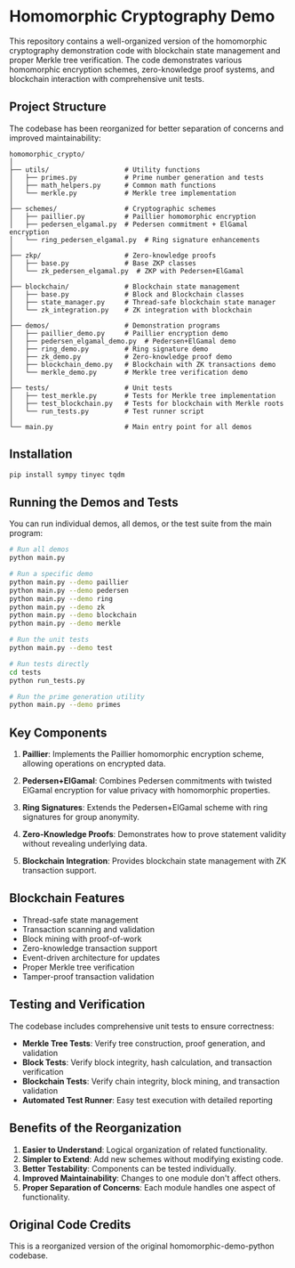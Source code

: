 # Homomorphic Cryptography Demo

This repository contains a well-organized version of the homomorphic cryptography demonstration code with blockchain state management and proper Merkle tree verification. The code demonstrates various homomorphic encryption schemes, zero-knowledge proof systems, and blockchain interaction with comprehensive unit tests.

## Project Structure

The codebase has been reorganized for better separation of concerns and improved maintainability:

```
homomorphic_crypto/
│
├── utils/                   # Utility functions
│   ├── primes.py            # Prime number generation and tests
│   ├── math_helpers.py      # Common math functions
│   └── merkle.py            # Merkle tree implementation
│
├── schemes/                 # Cryptographic schemes
│   ├── paillier.py          # Paillier homomorphic encryption
│   ├── pedersen_elgamal.py  # Pedersen commitment + ElGamal encryption
│   └── ring_pedersen_elgamal.py  # Ring signature enhancements
│
├── zkp/                     # Zero-knowledge proofs
│   ├── base.py              # Base ZKP classes
│   └── zk_pedersen_elgamal.py  # ZKP with Pedersen+ElGamal
│
├── blockchain/              # Blockchain state management
│   ├── base.py              # Block and Blockchain classes
│   ├── state_manager.py     # Thread-safe blockchain state manager
│   └── zk_integration.py    # ZK integration with blockchain
│
├── demos/                   # Demonstration programs
│   ├── paillier_demo.py     # Paillier encryption demo
│   ├── pedersen_elgamal_demo.py  # Pedersen+ElGamal demo
│   ├── ring_demo.py         # Ring signature demo
│   ├── zk_demo.py           # Zero-knowledge proof demo
│   ├── blockchain_demo.py   # Blockchain with ZK transactions demo
│   └── merkle_demo.py       # Merkle tree verification demo
│
├── tests/                   # Unit tests
│   ├── test_merkle.py       # Tests for Merkle tree implementation
│   ├── test_blockchain.py   # Tests for blockchain with Merkle roots
│   └── run_tests.py         # Test runner script
│
└── main.py                  # Main entry point for all demos
```

## Installation

```bash
pip install sympy tinyec tqdm
```

## Running the Demos and Tests

You can run individual demos, all demos, or the test suite from the main program:

```bash
# Run all demos
python main.py

# Run a specific demo
python main.py --demo paillier
python main.py --demo pedersen
python main.py --demo ring
python main.py --demo zk
python main.py --demo blockchain
python main.py --demo merkle

# Run the unit tests
python main.py --demo test

# Run tests directly
cd tests
python run_tests.py

# Run the prime generation utility
python main.py --demo primes
```

## Key Components

1. **Paillier**: Implements the Paillier homomorphic encryption scheme, allowing operations on encrypted data.

2. **Pedersen+ElGamal**: Combines Pedersen commitments with twisted ElGamal encryption for value privacy with homomorphic properties.

3. **Ring Signatures**: Extends the Pedersen+ElGamal scheme with ring signatures for group anonymity.

4. **Zero-Knowledge Proofs**: Demonstrates how to prove statement validity without revealing underlying data.

5. **Blockchain Integration**: Provides blockchain state management with ZK transaction support.

## Blockchain Features

- Thread-safe state management
- Transaction scanning and validation
- Block mining with proof-of-work
- Zero-knowledge transaction support
- Event-driven architecture for updates
- Proper Merkle tree verification
- Tamper-proof transaction validation

## Testing and Verification

The codebase includes comprehensive unit tests to ensure correctness:

- **Merkle Tree Tests**: Verify tree construction, proof generation, and validation
- **Block Tests**: Verify block integrity, hash calculation, and transaction verification
- **Blockchain Tests**: Verify chain integrity, block mining, and transaction validation
- **Automated Test Runner**: Easy test execution with detailed reporting

## Benefits of the Reorganization

1. **Easier to Understand**: Logical organization of related functionality.
2. **Simpler to Extend**: Add new schemes without modifying existing code.
3. **Better Testability**: Components can be tested individually.
4. **Improved Maintainability**: Changes to one module don't affect others.
5. **Proper Separation of Concerns**: Each module handles one aspect of functionality.

## Original Code Credits

This is a reorganized version of the original homomorphic-demo-python codebase.
